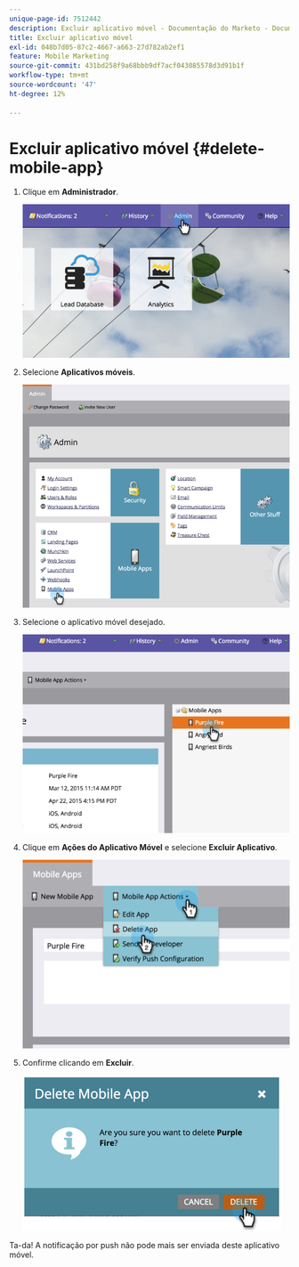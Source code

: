 ```yaml
---
unique-page-id: 7512442
description: Excluir aplicativo móvel - Documentação do Marketo - Documentação do produto
title: Excluir aplicativo móvel
exl-id: 048b7d05-87c2-4667-a663-27d782ab2ef1
feature: Mobile Marketing
source-git-commit: 431bd258f9a68bbb9df7acf043085578d3d91b1f
workflow-type: tm+mt
source-wordcount: '47'
ht-degree: 12%

---
```


# Excluir aplicativo móvel {#delete-mobile-app}

1. Clique em **Administrador**.

   ![](assets/image2015-4-22-16-3a12-3a32.png)

1. Selecione **Aplicativos móveis**.

   ![](assets/image2015-4-22-16-3a14-3a29.png)

1. Selecione o aplicativo móvel desejado.

   ![](assets/image2015-4-22-17-3a22-3a11.png)

1. Clique em **Ações do Aplicativo Móvel** e selecione **Excluir Aplicativo**.

   ![](assets/image2015-4-22-17-3a21-3a51.png)

1. Confirme clicando em **Excluir**.

   ![](assets/image2015-4-22-17-3a23-3a18.png)

Ta-da! A notificação por push não pode mais ser enviada deste aplicativo móvel.
